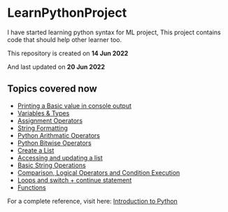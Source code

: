# LearnPythonProject
I have started learning python syntax for ML project, This project contains code that should help other learner too.

This repository is created on <b>14 Jun 2022</b>

And last updated on <b>20 Jun 2022</b>

## Topics covered now

<ul>
  <li> <a href="https://github.com/nurujjamanpollob/LearnPythonProject/blob/master/PrintBasic.py" target="_BLANK">Printing a Basic value in console output</a></li>
  <li> <a href="https://github.com/nurujjamanpollob/LearnPythonProject/blob/master/VariableAndTypes.py" target="_BLANK">Variables & Types </a> </li>
  <li> <a href="https://github.com/nurujjamanpollob/LearnPythonProject/blob/master/AssignmentOperators.py" target="_BLANK"> Assignment Operators </a> </li>
  <li> <a href="https://github.com/nurujjamanpollob/LearnPythonProject/blob/master/StringFormatting.py" target="_BLANK"> String Formatting </a> </li>
  <li> <a href="https://github.com/nurujjamanpollob/LearnPythonProject/blob/master/ArithmaticOperators.py" target="_BLANK"> Python Arithmatic Operators </a> </li>
  <li> <a href="https://github.com/nurujjamanpollob/LearnPythonProject/blob/master/BitwiseOperator.py" target="_BLANK"> Python Bitwise Operators </a> </li>
  <li> <a href="https://github.com/nurujjamanpollob/LearnPythonProject/blob/master/Lists.py" target="_BLANK"> Create a List </a> </li>
  <li> <a href="https://github.com/nurujjamanpollob/LearnPythonProject/blob/master/AccessingAndUpdatingLists.py" target="_BLANK"> Accessing and updating a list </a> </li>
  <li> <a href="https://github.com/nurujjamanpollob/LearnPythonProject/blob/master/BasicStringOperations.py" target="_BLANK"> Basic String Operations </a> </li>
  <li> <a href="https://github.com/nurujjamanpollob/LearnPythonProject/blob/master/ConditionsAndComparisonAndLogicalOperators.py" target="_BLANK"> Comparison, Logical Operators and Condition Execution</a> </li>
  <li> <a href="https://github.com/nurujjamanpollob/LearnPythonProject/blob/master/Loops.py" target="_BLANK">Loops and switch + continue statement</a> </li>
  <li> <a href="https://github.com/nurujjamanpollob/LearnPythonProject/blob/master/Functions.py" target="_BLANK">Functions</a> </li>
 </ul>
 
 For a complete reference, visit here: <a href="https://docs.python.org/3/tutorial/introduction.html" target="_BLANK"> Introduction to Python </a>
